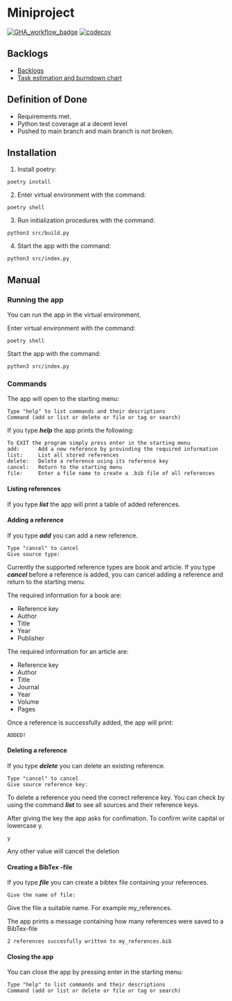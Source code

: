 # Miniproject

[![GHA_workflow_badge](https://github.com/turunenv/ohtu-s23-miniprojekti/workflows/CI/badge.svg)](https://github.com/turunenv/ohtu-s23-miniprojekti/actions/workflows/main.yml)
[![codecov](https://codecov.io/gh/turunenv/ohtu-s23-miniprojekti/graph/badge.svg?token=ZYGSDB5DQM)](https://codecov.io/gh/turunenv/ohtu-s23-miniprojekti)


## Backlogs
- [Backlogs](https://github.com/users/turunenv/projects/1)
- [Task estimation and burndown chart](https://docs.google.com/spreadsheets/d/1_CVzRfBNQlAJu8JO0la84PiaUmfVOdazKIZoOWZOVVI/edit#gid=0)

## Definition of Done

- Requirements met.
- Python test coverage at a decent level
- Pushed to main branch and main branch is not broken.

## Installation

1. Install poetry:
```
poetry install
```

2. Enter virtual environment with the command:
```
poetry shell
```

3. Run initialization procedures with the command:
```
python3 src/build.py
```

4. Start the app with the command:
```
python3 src/index.py
```

## Manual

### Running the app

You can run the app in the virtual environment.

Enter virtual environment with the command:
```
poetry shell
```

Start the app with the command:
```
python3 src/index.py
```

### Commands

The app will open to the starting menu:
```
Type "help" to list commands and their descriptions
Command (add or list or delete or file or tag or search)
```

If you type ***help*** the app prints the following:
```
To EXIT the program simply press enter in the starting menu
add:      Add a new reference by provinding the required information
list:     List all stored references
delete:   Delete a reference using its reference key
cancel:   Return to the starting menu
file:     Enter a file name to create a .bib file of all references
```

#### Listing references

If you type ***list*** the app will print a table of added references.

#### Adding a reference

If you type ***add*** you can add a new reference.
```
Type "cancel" to cancel
Give source type:
```
Currently the supported reference types are book and article.
If you type ***cancel*** before a reference is added, you can cancel adding a reference and return to the starting menu.

The required information for a book are:

- Reference key
- Author
- Title
- Year
- Publisher

The required information for an article are:

- Reference key
- Author
- Title
- Journal
- Year
- Volume
- Pages

Once a reference is successfully added, the app will print:
```
ADDED!
```

#### Deleting a reference

If you type ***delete*** you can delete an existing reference.
```
Type "cancel" to cancel
Give source reference key:
```
To delete a reference you need the correct reference key. You can check by using the command ***list*** to see all sources and their reference keys.

After giving the key the app asks for confimation. To confirm write capital or lowercase y.
```
y
```
Any other value will cancel the deletion

#### Creating a BibTex -file

If you type ***file*** you can create a bibtex file containing your references.
```
Give the name of file:
```
Give the file a suitable name. For example my_references.

The app prints a message containing how many references were saved to a BibTex-file
```
2 references succesfully written to my_references.bib
```

#### Closing the app

You can close the app by pressing enter in the starting menu:
```
Type "help" to list commands and their descriptions
Command (add or list or delete or file or tag or search)
```
